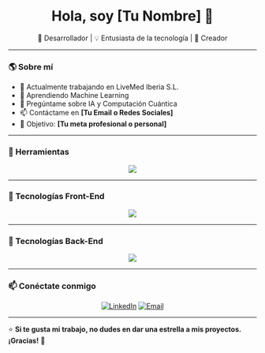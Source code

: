 <!-- Encabezado con una imagen y una breve presentación -->
<h1 align="center">Hola, soy [Tu Nombre] 👋</h1>
<p align="center">
  🚀 Desarrollador | 💡 Entusiasta de la tecnología | 🎨 Creador
</p>

---

### 🌎 Sobre mí

- 🔭 Actualmente trabajando en LiveMed Iberia S.L.
- 🌱 Aprendiendo Machine Learning
- 💬 Pregúntame sobre IA y Computación Cuántica
- 📫 Contáctame en **[Tu Email o Redes Sociales]**
- 🎯 Objetivo: **[Tu meta profesional o personal]**

---

### 🚀 Herramientas

<p align="center">
  <img src="https://skillicons.dev/icons?idea,eclipse,linux,matlab,visualstudio,vscode,androidstudio,firebase,git,github,ai,ps,notion" />
</p>

---

### 🚀 Tecnologías Front-End

<p align="center">
  <img src="https://skillicons.dev/icons?i=bootstrap,html,css,js" />
</p>

---

### 🚀 Tecnologías Back-End

<p align="center">
  <img src="https://skillicons.dev/icons?i=nodejs,python,django,selenium,azure,bash,c,cpppostgres" />
</p>

---

### 📫 Conéctate conmigo

<p align="center">
  <a href="https://linkedin.com/in/walid-bousnitra/"><img src="https://img.shields.io/badge/LinkedIn-blue?style=for-the-badge&logo=linkedin" alt="LinkedIn" /></a>
  <a href="mailto:walidbousnitra@hotmail.com"><img src="https://img.shields.io/badge/Email-red?style=for-the-badge&logo=gmail" alt="Email" /></a>
</p>

---

⭐️ **Si te gusta mi trabajo, no dudes en dar una estrella a mis proyectos. ¡Gracias!** 🚀
